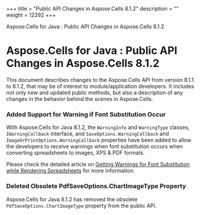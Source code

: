 +++
title = "Public API Changes in Aspose.Cells 8.1.2" 
description = "" 
weight = 12292 
+++

Aspose.Cells for Java : Public API Changes in Aspose.Cells 8.1.2  

# Aspose.Cells for Java : Public API Changes in Aspose.Cells 8.1.2


This document describes changes to the Aspose.Cells API from version 8.1.1 to 8.1.2, that may be of interest to module/application developers. It includes not only new and updated public methods, but also a description of any changes in the behavior behind the scenes in Aspose.Cells.

### Added Support for Warning if Font Substitution Occur

With Aspose.Cells for Java 8.1.2, the `WarningInfo` and `WarningType` classes, `IWarningCallback` interface, and `SaveOptions.WarningCallback` and `ImageOrPrintOptions.WarningCallback` properties have been added to allow the developers to receive warnings when font substitution occurs when converting spreadsheets to images, XPS & PDF formats.

Please check the detailed article on [Getting Warnings for Font Substitution while Rendering Spreadsheets](http://aspose.com/docs/display/cellsjava/Get+Warnings+for+Font+Substitution+while+Rendering+Excel+File) for more information.

### Deleted Obsolete PdfSaveOptions.ChartImageType Property

Aspose.Cells for Java 8.1.2 has removed the obsolete `PdfSaveOptions.ChartImageType` property from the public API.

